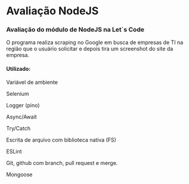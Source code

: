 # Avaliação NodeJS
### Avaliação do módulo de NodeJS na Let´s Code

O programa realiza scraping no Google em busca de empresas de TI na região que o usuário solicitar e depois tira um screenshot do site da empresa.

#### Utilizado:

Variável de ambiente

Selenium

Logger (pino)

Async/Await

Try/Catch

Escrita de arquivo com biblioteca nativa (FS)

ESLint

Git, github com branch, pull request e merge.

Mongoose